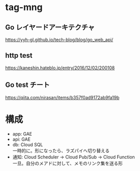 # tag-mng  

## Go レイヤードアーキテクチャ  
https://yyh-gl.github.io/tech-blog/blog/go_web_api/  

## http test  
https://kaneshin.hateblo.jp/entry/2016/12/02/200108  

## Go test チート  
https://qiita.com/nirasan/items/b357f0ad9172ab9fa19b  

# 構成  
- app: GAE  
- api: GAE  
- db: Cloud SQL  
一時的に。形になったら、ラズパイへ切り替える  
- 通知: Cloud Scheduler -> Cloud Pub/Sub -> Cloud Function  
一旦。自分のメアドに対して、メモのリンク集を送る形  
